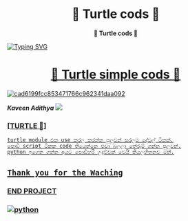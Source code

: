 <h1 align="center"><b> 🐢 Turtle cods 🐢 </b></h1>

<p align="center"><b> 🐢 Turtle cods 🐢 </b></h1>

<a href="https://github.com/vihanga20/turtle"><img src="https://readme-typing-svg.demolab.com?font=Fira+Code&size=37&duration=3000&pause=2000&color=ABF700&center=true&vCenter=true&width=435&lines=TRY+THIS+CODES" alt="Typing SVG" /></a>

<a href="https://github.com/search?q=extension%3Amd+%22https+readme+typing+svg%22&type=Code" alt="Contact" title="Repo users">
    
<h1 align="center"><b> 🐢 Turtle simple cods 🐢 </b></h1>
<a href="https://Wa.me/+94702256963">
    <img src="https://em-content.zobj.net/source/skype/289/turtle_1f422.png" alt="cad6199fcc853471766c962341daa092" border="0"></a>
    
 ***Kaveen Adithya***
<a href="https://Wa.me/+94728858672">
    <img src="https://img.shields.io/badge/Contact-Owner-green?style=plastic&logo=appveyor">
        
### [TURTLE 🐢]
```
turtle module එක use කරල කරන්න පුලුවන් සරලම දේවල් ටිකක්.
පොඩි script ටිකක code තියෙන්නෙ එවා බලලා තේරුම් ගන්න පුලුවන්.
python ඉගෙන ගන්න අයට පොඩිහරි උදව්වක් වෙයි කියලහිතනව මන්.
```

<p align="center">

## `Thank you for the Waching`

### END PROJECT 
### <a href="https://www.python.org/"><img src="https://download1584.mediafire.com/wt0yv8igtjhgi_A6KSFg4mddg2AsJqfvj28iG5jKwUVpBNK-cofiexxhvAGY6vJYk0kb4-9qJm6_AZRDjlvUXyEp84l8KB0/jxxuajr2jujswqb/4375050_logo_python_icon+%282%29.png" alt="python" border="0"></a>
